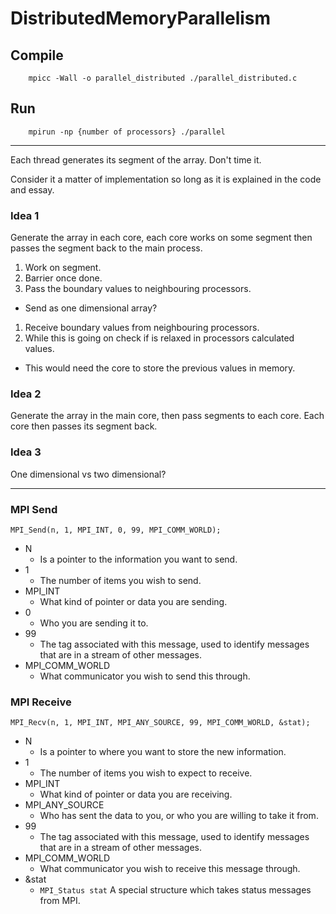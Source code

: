 # DistributedMemoryParallelism

## Compile

        mpicc -Wall -o parallel_distributed ./parallel_distributed.c

## Run

        mpirun -np {number of processors} ./parallel

-----

Each thread generates its segment of the array. Don't time it.

Consider it a matter of implementation so long as it is explained in the code and essay.

### Idea 1

Generate the array in each core, each core works on some segment then
passes the segment back to the main process.

1. Work on segment.
1. Barrier once done.
1. Pass the boundary values to neighbouring processors.
  * Send as one dimensional array?
1. Receive boundary values from neighbouring processors.
1. While this is going on check if is relaxed in processors calculated values.
  * This would need the core to store the previous values in memory.

### Idea 2

Generate the array in the main core, then pass segments to each core. Each
core then passes its segment back.

### Idea 3

One dimensional vs two dimensional?

-----
### MPI Send

``` MPI_Send(n, 1, MPI_INT, 0, 99, MPI_COMM_WORLD); ```

* N
  * Is a pointer to the information you want to send.
* 1
  * The number of items you wish to send.
* MPI_INT
  * What kind of pointer or data you are sending.
* 0
  * Who you are sending it to.
* 99
  * The tag associated with this message, used to identify messages that are in a stream of other messages.
* MPI_COMM_WORLD
  * What communicator you wish to send this through.

### MPI Receive

``` MPI_Recv(n, 1, MPI_INT, MPI_ANY_SOURCE, 99, MPI_COMM_WORLD, &stat); ```

* N
  * Is a pointer to where you want to store the new information.
* 1
  * The number of items you wish to expect to receive.
* MPI_INT
  * What kind of pointer or data you are receiving.
* MPI_ANY_SOURCE
  * Who has sent the data to you, or who you are willing to take it from.
* 99
  * The tag associated with this message, used to identify messages that are in a stream of other messages.
* MPI_COMM_WORLD
  * What communicator you wish to receive this message through.
* &stat
  * ``` MPI_Status stat ``` A special structure which takes status messages from MPI.